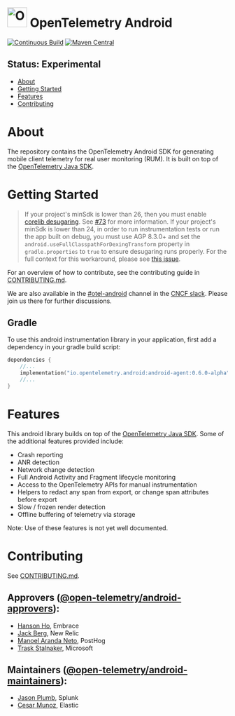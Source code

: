 # <img src="https://opentelemetry.io/img/logos/opentelemetry-logo-nav.png" alt="OpenTelemetry Icon" width="45" height=""> OpenTelemetry Android

[![Continuous Build][ci-image]][ci-url]
[![Maven Central][maven-image]][maven-url]

## Status: Experimental

* [About](#about)
* [Getting Started](#getting-started)
* [Features](#contributing)
* [Contributing](#contributing)

# About

The repository contains the OpenTelemetry Android SDK for generating mobile
client telemetry for real user monitoring (RUM). It is built on top
of the [OpenTelemetry Java SDK](https://github.com/open-telemetry/opentelemetry-java).

# Getting Started

> If your project's minSdk is lower than 26, then you must enable
> [corelib desugaring](https://developer.android.com/studio/write/java8-support#library-desugaring).
> See [#73](https://github.com/open-telemetry/opentelemetry-android/issues/73) for more information.
> If your project's minSdk is lower than 24, in order to run instrumentation tests or run the app
> built on debug, you must use AGP 8.3.0+ and set the `android.useFullClasspathForDexingTransform`
> property in `gradle.properties` to `true` to ensure desugaring runs properly. For the full
> context for this workaround, please see
> [this issue](https://issuetracker.google.com/issues/230454566#comment18).

For an overview of how to contribute, see the contributing guide
in [CONTRIBUTING.md](CONTRIBUTING.md).

We are also available in the [#otel-android](https://cloud-native.slack.com/archives/C05J0T9K27Q)
channel in the [CNCF slack](https://slack.cncf.io/). Please join us there for further discussions.

## Gradle

To use this android instrumentation library in your application, first add a dependency
in your gradle build script:

```kotlin
dependencies {
    //...
    implementation("io.opentelemetry.android:android-agent:0.6.0-alpha")
    //...
}
```

# Features

This android library builds on top of
the [OpenTelemetry Java SDK](https://github.com/open-telemetry/opentelemetry-java).
Some of the additional features provided include:

* Crash reporting
* ANR detection
* Network change detection
* Full Android Activity and Fragment lifecycle monitoring
* Access to the OpenTelemetry APIs for manual instrumentation
* Helpers to redact any span from export, or change span attributes before export
* Slow / frozen render detection
* Offline buffering of telemetry via storage

Note: Use of these features is not yet well documented.

# Contributing

See [CONTRIBUTING.md](CONTRIBUTING.md).

## Approvers ([@open-telemetry/android-approvers](https://github.com/orgs/open-telemetry/teams/android-approvers)):

- [Hanson Ho](https://github.com/bidetofevil), Embrace
- [Jack Berg](https://github.com/jack-berg), New Relic
- [Manoel Aranda Neto](https://github.com/marandaneto), PostHog
- [Trask Stalnaker](https://github.com/trask), Microsoft

## Maintainers ([@open-telemetry/android-maintainers](https://github.com/orgs/open-telemetry/teams/android-maintainers)):

- [Jason Plumb](https://github.com/breedx-splk), Splunk
- [Cesar Munoz](https://github.com/likethesalad), Elastic

[ci-image]: https://github.com/open-telemetry/opentelemetry-android/actions/workflows/build.yaml/badge.svg

[ci-url]: https://github.com/open-telemetry/opentelemetry-android/actions?query=workflow%3Abuild+branch%3Amain

[maven-image]: https://maven-badges.herokuapp.com/maven-central/io.opentelemetry.android/instrumentation/badge.svg

[maven-url]: https://maven-badges.herokuapp.com/maven-central/io.opentelemetry.android/instrumentation
